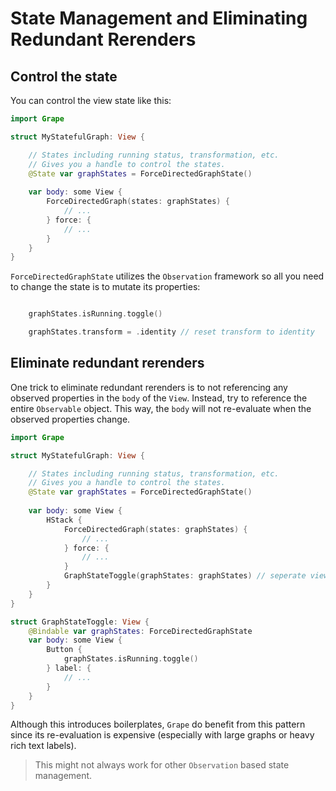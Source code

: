 # State Management and Eliminating Redundant Rerenders



## Control the state

You can control the view state like this:

```swift
import Grape

struct MyStatefulGraph: View {

    // States including running status, transformation, etc.
    // Gives you a handle to control the states.
    @State var graphStates = ForceDirectedGraphState() 
    
    var body: some View {
        ForceDirectedGraph(states: graphStates) {
            // ...
        } force: {
            // ...
        }
    }
}
```

`ForceDirectedGraphState` utilizes the `Observation` framework so all you need to change the state is to mutate its properties:

```swift

    graphStates.isRunning.toggle()

    graphStates.transform = .identity // reset transform to identity

```

## Eliminate redundant rerenders

One trick to eliminate redundant rerenders is to not referencing any observed properties in the `body` of the `View`. Instead, try to reference the entire `Observable` object. This way, the `body` will not re-evaluate when the observed properties change.

```swift
import Grape

struct MyStatefulGraph: View {

    // States including running status, transformation, etc.
    // Gives you a handle to control the states.
    @State var graphStates = ForceDirectedGraphState() 
    
    var body: some View {
        HStack {
            ForceDirectedGraph(states: graphStates) {
                // ...
            } force: {
                // ...
            }
            GraphStateToggle(graphStates: graphStates) // seperate views so we can reference the entire graphStates
        }
    }
}

struct GraphStateToggle: View {
    @Bindable var graphStates: ForceDirectedGraphState
    var body: some View {
        Button {
            graphStates.isRunning.toggle()
        } label: {
            // ...
        }
    }
}
```

Although this introduces boilerplates, `Grape` do benefit from this pattern since its re-evaluation is expensive (especially with large graphs or heavy rich text labels).

> This might not always work for other `Observation` based state management. 